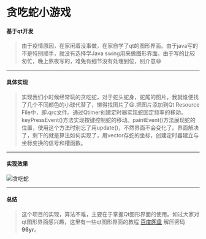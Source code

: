 # 贪吃蛇小游戏
#### 基于qt开发

>由于疫情原因，在家闲着没事做，在家自学了qt的图形界面。由于java写的不是特别顺手，就没有选择学Java swing用来做图形界面。由于写的比较匆忙，晚上熬夜写的，难免有细节没有处理到位，别介意:smile:


------------
#### 具体实现
>实现我们小时候经常玩的贪吃蛇，对于蛇头蛇身，蛇尾的图片，我就谁便找了几个不同颜色的小球代替了，懒得找图片了:laughing:.把图片添加到Qt Resource File中，即.qrc文件。通过Qtimer创建定时器实现蛇固定频率的移动。keyPressEvent()方法实现按键控制蛇的移动。paintEvent()方法展现蛇的位置，使用这个方法时别忘了用update()，不然界面不会变化了。界面解决了，剩下的就是算法如何实现了，用vector存蛇的坐标，创建定时器建立与坐标变换的信号和槽函数。
--------------
#### 实现效果
![贪吃蛇](https://github.com/Maserhe/MyeatSnack/blob/master/resourseFile/贪吃蛇.jpg)

--------------------
#### 总结
>这个项目的实现，算法不难，主要在于掌握Qt图形界面的使用。如过大家对qt图形界面感兴趣，这里有一些qt图形界面的教程 [百度网盘](https://pan.baidu.com/s/13f70OZvjtMxJddeDMUHcHQ"") 解压密码 **96yr**。

